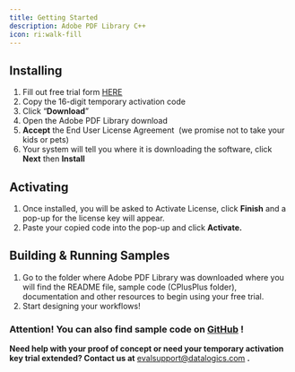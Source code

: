 ```yaml
---
title: Getting Started
description: Adobe PDF Library C++
icon: ri:walk-fill
---
```


## **Installing**

1. Fill out free trial form [HERE](https://www.datalogics.com/pdf-sdk-free-trial)
2. Copy the 16-digit temporary activation code
3. Click “**Download**”
4. Open the Adobe PDF Library download
5. **Accept** the End User License Agreement  (we promise not to take your kids or pets)
6. Your system will tell you where it is downloading the software, click **Next** then **Install**

## **Activating**

1. Once installed, you will be asked to Activate License, click **Finish** and a pop-up for the license key will appear.
2. Paste your copied code into the pop-up and click **Activate.**

## Building & Running Samples

1. Go to the folder where Adobe PDF Library was downloaded where you will find the README file, sample code (CPlusPlus folder), documentation and other resources to begin using your free trial.
2. Start designing your workflows!

### **Attention!** You can also find sample code on [GitHub](https://github.com/datalogics/apdfl-csharp-dotnet-samples) !

**Need help with your proof of concept or need your temporary activation key trial extended? Contact us at** <evalsupport@datalogics.com> **.**
